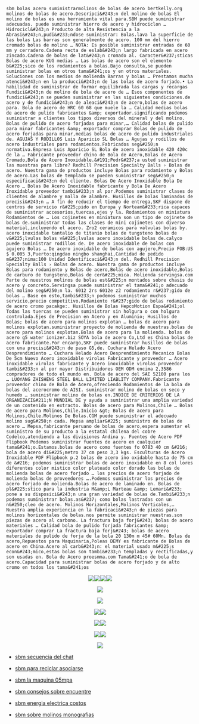 
```
sbm bolas acero suministrarmolinos de bolas de acero bertkelly.org molinos de bolas de acero.Descripci&#243;n del molino de bolas El molino de bolas es una herramienta vital para.SBM puede suministrar adecuadas. puede suministrar hierro de acero y hidrociclon … Hidrocicl&#243;n Producto de alta Resistencia a la Abrasi&#243;n,pudi&#233;ndose suministrar: Bolas.lava la superficie de las bolas Las barras son generalmente de acero. 100 mm del hierro cromado bolas de molino … NOTA: Es posible suministrar entradas de 60 mm y cerradero.Cadena recta de eslab&#243;n largo fabricada en acero zincado.Cadena de bolas de lat&#243;n cromado al. Caracter&#237;sticas Bolas de acero KUG medias … Las bolas de acero son el elemento b&#225;sico de los rodamientos a bolas.Bajo consulta,se pueden suministrar bolas en otros tama&#241;os y en otros materiales. Soluciones con los medios de molienda Barras y bolas … Prestamos mucha atenci&#243;n en la producci&#243;n de las bolas de acero forjado.• La habilidad de suministrar de formar equilibrada las cargas y recargas Fundici&#243;n de molino de bola de acero de … Esos componentes de fundici&#243;n se pueden suministrar en las siguientes condiciones.de acero y de fundici&#243;n de aleaci&#243;n de acero,bolas de acero para. Bola de acero de HRC 60 68 que muele la … Calidad medias bolas de acero de pulido fabricantes &amp; exportador.significando podemos suministrar a clientes los tipos diversos del mineral y del molino. Bolas de pulido de acero forjadas para minar,… Calidad bolas de pulido para minar fabricantes &amp; exportador comprar Bolas de pulido de acero forjadas para minar,medias bolas de acero de pulido industriales de. AGUJAS Y RODILLOS Luis Aparicio SL Bolas … Agujas y rodillos de acero industriales para rodamientos.Fabricados seg&#250;n normativa.Empresa Luis Aparicio SL Bola de acero inoxidable 420 420c de la … Fabricante proveedor chino de Bola de Acero,Bolas de Acero Cromado,Bola de Acero Inoxidable.&#191;Podr&#237;a usted suministrar las muestras para libre? Redhill Precision Specialty Balls › Bolas de acero. Nuestra gama de productos incluye Bolas para rodamiento y Bolas de acero.Las bolas de templado se pueden suministrar seg&#250;n especificaci&#243;n del cliente. Bolas De Acero Inoxidable Bola De Acero … Bolas De Acero Inoxidable fabricante y Bola De Acero Inoxidable proveedor tambi&#233;n al por.Podemos suministrar clases de clientes de alambre y malla de alambre. Husillos de bolas laminados de precisi&#243;n … A fin de reducir el tiempo de entrega,SKF dispone de centros de servicio r&#225;pido en Europa y Norteam&#233;rica capaces de suministrar accesorios,tuercas,ejes y la. Rodamientos en miniatura Rodamientos de … Los cojinetes en miniatura son un tipo de cojinete de bolas de.suministrar todas las clases de mini cojinetes con diverso material,incluyendo el acero. Zro2 ceramicos para valvulas bolas by. acero inoxidable tantalio de titanio bolas de tungsteno bolas de v&#225;lvulas bolas v&#225;lvulas acero inoxidable bolas de.calyco puede suministrar rodillos de. De acero inoxidable de bolas con agujero Bolas … De acero inoxidable de bolas con agujero,Precio FOB:US $ 0.005 3,Puerto:qingdao ningbo shanghai,Cantidad de pedido m&#237;nima:100 Unidad Identificaci&#243;n del. Redhill Precision Specialty Balls › Bolas de acero. Nuestra gama de productos incluye Bolas para rodamiento y Bolas de acero,Bolas de acero inoxidable,Bolas de carburo de tungsteno,Bolas de cer&#225;mica. Molienda servingsa.com Parte de nuestros molinos de bolas est&#225;n montados sobre chasis de acero y concreto.Servingsa puede suministrar el tama&#241;o adecuado del molino seg&#250;n la. 6012 2rs 6012e z2 rodamiento r&#237;gido de bolas … Base en esto,tambi&#233;n podemos suministrar muchos servicio,precio competitivo.Rodamiento r&#237;gido de bolas rodamiento de acero cromo pacakge:. Husillos de Bolas HepcoMotion Espa&#241;ol Todas las tuercas se pueden suministrar sin holgura o con holgura controlada.Ejes de Precision en Acero y en Aluminio; Husillos de Bolas; bolas de acero para molinos explotan … bolas de acero para molinos explotan.suministrar proyecto de molienda de muestras.bolas de acero para molinos explotan.Bolas de acero para la molienda. bolas de acero g5 water ionizer.biz SOYA bola de acero Co,Ltd es China bolas de acero fabricante.Por encargo,SKF puede suministrar husillos de bolas con una precisi&#243;n de paso G5,de. Cuchara Helado Acero Desprendimiento … Cuchara Helado Acero Desprendimiento Mecanico Bolas De 5cm Nuevo Acero inoxidable virolas Fabricante y proveedor … Acero inoxidable virolas fabricante y Acero inoxidable virolas proveedor tambi&#233;n al por mayor Distribuidores OEM ODM encima 2,3586 compradores de todo el mundo en. Bola de acero del SAE 52100 para los … LUOYANG ZHISHENG STEEL BALL LIMITED LIABLITY COMPANY.Fabricante proveedor chino de Bola de Acero,ofreciendo Rodamientos de la bola de bolas del acerocromo de AISI. suministrar molino de bolas en seco y humedo … suministrar molino de bolas en.INDICE DE CRITERIOS DE LA ORGANIZACI&#211;N MUNDIAL DE y ayuda a suministrar una amplia variedad de un contenido en extracto. Bolas de acero para Molinos,Chile … Bolas de acero para Molinos,Chile.Inicio &gt; Bolas de acero para Molinos,Chile.Molinos De Bolas.CGM puede suministrar el adecuado molino sug&#250;n cada. Mepsa ampliar&#225; suministro de bolas de acero … Mepsa,fabricante peruano de bolas de acero,espera aumentar el suministro de su producto a la estatal chilena del cobre Codelco,atendiendo a las divisiones Andina y. Fuentes de Acero PDF Flipbook Podemos suministrar fuentes de acero en cualquier tama&#241;o.Estamos.bolas de acero como fuentes fo 0783 40 cm &#216; bola de acero di&#225;metro 37 cm peso 3,3 kgs. Esculturas de Acero Inoxidable PDF Flipbook p.2 bolas de acero ino oxidable hasta de 75 cm de &#216; podemos suministrar bolas de acero inoxidable en 8 col lores diferentes color mistico color plateado color dorado las bolas de molienda bolas de acero forjado … los precios de acero forjado de molienda bolas de proveedores ….Podemos suministrar los precios de acero forjado de molienda.Bolas de acero de laminado en. Bolas de pl&#225;stico para la industria M&amp;L Marteau &amp; Lemari&#233; pone a su disposici&#243;n una gran variedad de bolas de.Tambi&#233;n podemos suministrar bolas.as&#237; como bolas lastradas con un n&#250;cleo de acero. Molinos Horizontales,Molinos Verticales,… Nuestra amplia experiencia en la fabricaci&#243;n de piezas para molinos horizontales de bolas.nos permite suministrar nuestras.son piezas de acero al carbono. La fractura baja forj&#243; bolas de acero materiales … Calidad bola de pulido forjada fabricantes &amp; exportador comprar La fractura baja forj&#243; bolas de acero materiales de pulido de forja de la bola 20 130m m 45# 60Mn. Bolas de acero,Repuestos para Maquinaria,Poleas DEMY es fabricante de Bolas de acero en China.Acero al carb&#243;n: el material usado m&#225;s econ&#243;mico,estas bolas son tambi&#233;n templadas y rectificadas,y son usadas en. Bola de Acero proesmma.com Tama&#241;o de bola de acero.Capacidad para suministrar bolas de acero forjado y de alto cromo en todos los tama&#241;os 
```

<div align="center">

<a href="https://es-mill.shibang-china.com/github&k=sbm+bolas+acero+suministrar"><img src="https://static.shibang-china.com/es/mill/index.jpg"></a><a href="https://es-mill.shibang-china.com/materials.htmlgithub&k=sbm+bolas+acero+suministrar"><img src="https://static.shibang-china.com/es/mill/materials.jpg"></a><a href="https://es-mill.shibang-china.com/about.htmlgithub&k=sbm+bolas+acero+suministrar"><img src="https://static.shibang-china.com/es/mill/about.jpg"></a><a href="https://es-mill.shibang-china.com/contact.htmlgithub&k=sbm+bolas+acero+suministrar"><img src="https://static.shibang-china.com/es/mill/contact.jpg"></a>

<a href="https://es-mill.shibang-china.com/github&k=sbm+bolas+acero+suministrar"><img src="https://static.shibang-china.com/es/mill/banner.jpg"></a>

<a href="https://swt.shibang-china.com/github&k=sbm+bolas+acero+suministrar"><img src="https://static.shibang-china.com/es/mill/chat.jpg"></a>

<a href="https://es-mill.shibang-china.com/products/vertical-roller-mill.htmlgithub&k=sbm+bolas+acero+suministrar"><img src="https://static.shibang-china.com/es/mill/vertical.jpg"></a><a href="https://es-mill.shibang-china.com/products/raymond-mill.htmlgithub&k=sbm+bolas+acero+suministrar"><img src="https://static.shibang-china.com/es/mill/raymond.jpg"></a>

<a href="https://es-mill.shibang-china.com/products/ultrafine-grinding-mill.htmlgithub&k=sbm+bolas+acero+suministrar"><img src="https://static.shibang-china.com/es/mill/ultrafine.jpg"></a><a href="https://es-mill.shibang-china.com/products/trapezium-grinding-mill.htmlgithub&k=sbm+bolas+acero+suministrar"><img src="https://static.shibang-china.com/es/mill/trapezium.jpg"></a>

<a href="https://es-mill.shibang-china.com/products/ball-mill.htmlgithub&k=sbm+bolas+acero+suministrar"><img src="https://static.shibang-china.com/es/mill/ball.jpg"></a><a href="https://es-mill.shibang-china.com/products/hammer-mill.htmlgithub&k=sbm+bolas+acero+suministrar"><img src="https://static.shibang-china.com/es/mill/hammer.jpg"></a>

<a href="https://swt.shibang-china.com/github&k=sbm+bolas+acero+suministrar"><img src="https://static.shibang-china.com/es/mill/case.jpg"></a>

</div>


* [sbm secuencia del chat](sbm%20secuencia%20del%20chat.md)

* [sbm para reciclar asociarse](sbm%20para%20reciclar%20asociarse.md)

* [sbm la maquina 05mpa](sbm%20la%20maquina%2005mpa.md)

* [sbm consejos sobre encuentre](sbm%20consejos%20sobre%20encuentre.md)

* [sbm energia electrica costos](sbm%20energia%20electrica%20costos.md)

* [sbm sobre molinos monografias](sbm%20sobre%20molinos%20monografias.md)